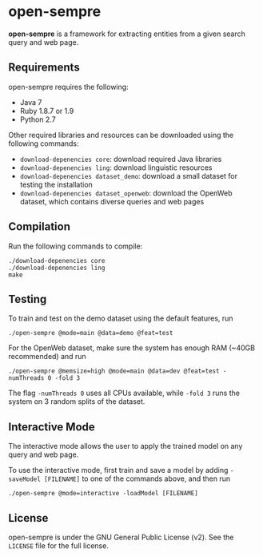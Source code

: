 # open-sempre

**open-sempre** is a framework for extracting entities from a given search query and web page.

## Requirements

open-sempre requires the following:

* Java 7
* Ruby 1.8.7 or 1.9
* Python 2.7

Other required libraries and resources can be downloaded using the following commands:

* `download-depenencies core`: download required Java libraries
* `download-depenencies ling`: download linguistic resources
* `download-depenencies dataset_demo`: download a small dataset for testing the installation
* `download-depenencies dataset_openweb`: download the OpenWeb dataset, which contains diverse queries and web pages

## Compilation

Run the following commands to compile:

    ./download-depenencies core
    ./download-depenencies ling
    make

## Testing

To train and test on the demo dataset using the default features, run

    ./open-sempre @mode=main @data=demo @feat=test

For the OpenWeb dataset, make sure the system has enough RAM (~40GB recommended) and run

    ./open-sempre @memsize=high @mode=main @data=dev @feat=test -numThreads 0 -fold 3

The flag `-numThreads 0` uses all CPUs available, while `-fold 3` runs the system on 3 random splits of the dataset.

## Interactive Mode

The interactive mode allows the user to apply the trained model on any query and web page.

To use the interactive mode, first train and save a model by adding `-saveModel [FILENAME]` to one of the commands above, and then run

    ./open-sempre @mode=interactive -loadModel [FILENAME]

## License

open-sempre is under the GNU General Public License (v2). See the `LICENSE` file for the full license.
